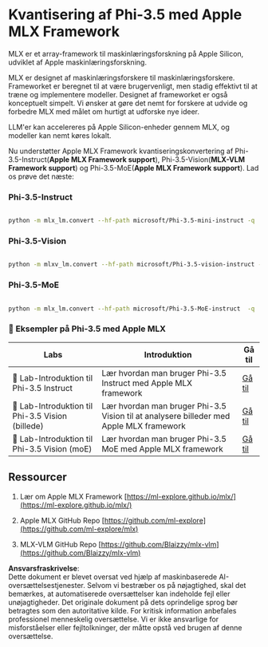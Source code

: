 # **Kvantisering af Phi-3.5 med Apple MLX Framework**

MLX er et array-framework til maskinlæringsforskning på Apple Silicon, udviklet af Apple maskinlæringsforskning.

MLX er designet af maskinlæringsforskere til maskinlæringsforskere. Frameworket er beregnet til at være brugervenligt, men stadig effektivt til at træne og implementere modeller. Designet af frameworket er også konceptuelt simpelt. Vi ønsker at gøre det nemt for forskere at udvide og forbedre MLX med målet om hurtigt at udforske nye ideer.

LLM'er kan accelereres på Apple Silicon-enheder gennem MLX, og modeller kan nemt køres lokalt.

Nu understøtter Apple MLX Framework kvantiseringskonvertering af Phi-3.5-Instruct(**Apple MLX Framework support**), Phi-3.5-Vision(**MLX-VLM Framework support**) og Phi-3.5-MoE(**Apple MLX Framework support**). Lad os prøve det næste:

### **Phi-3.5-Instruct**

```bash

python -m mlx_lm.convert --hf-path microsoft/Phi-3.5-mini-instruct -q

```

### **Phi-3.5-Vision**

```bash

python -m mlxv_lm.convert --hf-path microsoft/Phi-3.5-vision-instruct -q

```

### **Phi-3.5-MoE**

```bash

python -m mlx_lm.convert --hf-path microsoft/Phi-3.5-MoE-instruct  -q

```

### **🤖 Eksempler på Phi-3.5 med Apple MLX**

| Labs    | Introduktion | Gå til |
| -------- | ------- |  ------- |
| 🚀 Lab-Introduktion til Phi-3.5 Instruct  | Lær hvordan man bruger Phi-3.5 Instruct med Apple MLX framework   |  [Gå til](../../../../../code/09.UpdateSamples/Aug/mlx-phi35-instruct.ipynb)    |
| 🚀 Lab-Introduktion til Phi-3.5 Vision (billede) | Lær hvordan man bruger Phi-3.5 Vision til at analysere billeder med Apple MLX framework     |  [Gå til](../../../../../code/09.UpdateSamples/Aug/mlx-phi35-vision.ipynb)    |
| 🚀 Lab-Introduktion til Phi-3.5 Vision (moE)   | Lær hvordan man bruger Phi-3.5 MoE med Apple MLX framework  |  [Gå til](../../../../../code/09.UpdateSamples/Aug/mlx-phi35-moe.ipynb)    |

## **Ressourcer**

1. Lær om Apple MLX Framework [https://ml-explore.github.io/mlx/](https://ml-explore.github.io/mlx/)

2. Apple MLX GitHub Repo [https://github.com/ml-explore](https://github.com/ml-explore/mlx)

3. MLX-VLM GitHub Repo [https://github.com/Blaizzy/mlx-vlm](https://github.com/Blaizzy/mlx-vlm)

**Ansvarsfraskrivelse**:  
Dette dokument er blevet oversat ved hjælp af maskinbaserede AI-oversættelsestjenester. Selvom vi bestræber os på nøjagtighed, skal det bemærkes, at automatiserede oversættelser kan indeholde fejl eller unøjagtigheder. Det originale dokument på dets oprindelige sprog bør betragtes som den autoritative kilde. For kritisk information anbefales professionel menneskelig oversættelse. Vi er ikke ansvarlige for misforståelser eller fejltolkninger, der måtte opstå ved brugen af denne oversættelse.